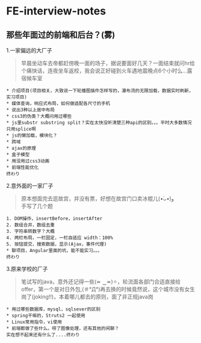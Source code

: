 # FE-interview-notes
那些年面过的前端和后台？(雾)
------
1.一家偏远的大厂子      
> 早晨坐动车去帝都赶傍晚一面的场子，据说要面好几天？一面结束就问hr给个痛快话，连夜坐车返校，我会说正好碰到火车遇地震晚点6个小时么...露宿候车室

```
* 介绍项目(项目相关，大致说一下轮播图插件怎样写的，瀑布流的无限加载，数据实时刷新，实习项目)
* 媒体查询，响应式布局，如何做适配各尺寸的手机
* 说出3种以上居中布局
* css3的伪类？大概问用过哪些
* js里substr substring split？实在太快没听清楚三种api的区别。。。平时大多数情况只用splice啊
* js的懒加载，模块化？
* 跨域
* ajax的原理
* 盒子模型
* 用没用过css3动画
* 前端性能优化  
终わり
````

2.意外面的一家厂子  
> 原本想面完去逛故宫，并没有票，好想在故宫门口卖冰棍儿(•̀ᴗ•́)و   
手写了几个题

```
1. DOM操作，insertBefore，insertAfter
2. 数组合并，数组去重
3. 字符串转数字？大概
4. 两栏布局，一栏固定，一栏自适应 width：100%
5. 按钮提交，搜索数据，显示(Ajax，事件代理)
* 聊项目，Angular里面的坑，能不能实习。。。
终わり
```
3.原来学校的厂子
> 笔试写的java，意外还记得一些(≖ ‿≖)✧，轮流面各部门合适直接给offer，第一个是对日外包,(＃°Д°)再去换的时候竟然说，这个城市没有女生岗了(joking!!)，本着哪儿都去的原则，面了非正规java岗  

```
* 用过哪些数据库，mysql，sqlsever的区别
* spring干嘛的，Struts2 一起使用
* Linux常用指令，vi使用
* 前端都做了些什么。唠了图像处理，还有其他的闲聊？
实在想不起来还有什么了....终わり
```
